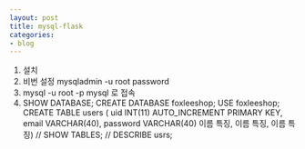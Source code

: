 ```yaml
---
layout: post
title: mysql-flask
categories:
- blog
---
```


1. 설치
2. 비번 설정  mysqladmin -u root password 
3. mysql -u root -p mysql 로 접속
4. SHOW DATABASE; CREATE DATABASE foxleeshop; USE foxleeshop; CREATE TABLE users ( uid INT(11) AUTO_INCREMENT PRIMARY KEY, email VARCHAR(40), password VARCHAR(40) 이름 특징, 이름 특징, 이름 특징) // SHOW TABLES; // DESCRIBE usrs;


